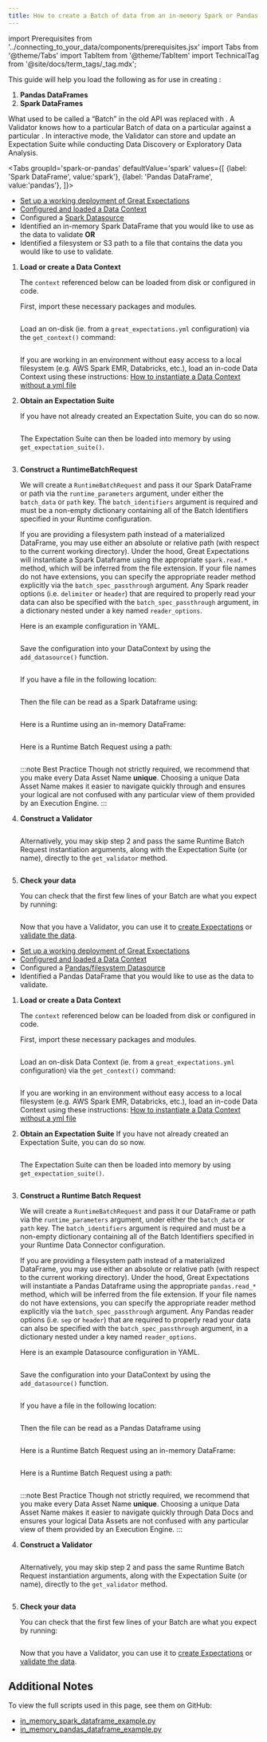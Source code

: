 ```yaml
---
title: How to create a Batch of data from an in-memory Spark or Pandas dataframe or path
---
```

import Prerequisites from '../connecting_to_your_data/components/prerequisites.jsx'
import Tabs from '@theme/Tabs'
import TabItem from '@theme/TabItem'
import TechnicalTag from '@site/docs/term_tags/_tag.mdx';

This guide will help you load the following as <TechnicalTag tag="batch" text="Batches" /> for use in creating <TechnicalTag tag="expectation" text="Expectations" />:
1. **Pandas DataFrames**
2. **Spark DataFrames**


What used to be called a “Batch” in the old API was replaced with <TechnicalTag tag="validator" text="Validator" />. A Validator knows how to <TechnicalTag tag="validation" text="Validate" /> a particular Batch of data on a particular <TechnicalTag tag="execution_engine" text="Execution Engine" /> against a particular <TechnicalTag tag="expectation_suite" text="Expectation Suite" />. In interactive mode, the Validator can store and update an Expectation Suite while conducting Data Discovery or Exploratory Data Analysis.

<Tabs
   groupId='spark-or-pandas'
   defaultValue='spark'
   values={[
   {label: 'Spark DataFrame', value:'spark'},
   {label: 'Pandas DataFrame', value:'pandas'},
   ]}>
     
<TabItem value='spark'>

<Prerequisites>

- [Set up a working deployment of Great Expectations](../../tutorials/getting_started/tutorial_overview.md)
- [Configured and loaded a Data Context](../../tutorials/getting_started/tutorial_setup.md)
- Configured a [Spark Datasource](../../guides/connecting_to_your_data/filesystem/spark.md)
- Identified an in-memory Spark DataFrame that you would like to use as the data to validate **OR**
- Identified a filesystem or S3 path to a file that contains the data you would like to use to validate.
  
</Prerequisites>

1. **Load or create a Data Context**

     The ``context`` referenced below can be loaded from disk or configured in code.

     First, import these necessary packages and modules.

     ```python file=../../../tests/integration/docusaurus/connecting_to_your_data/how_to_create_a_batch_of_data_from_an_in_memory_spark_dataframe.py#L2-L11
     ```

     Load an on-disk <TechnicalTag tag="data_context" text="Data Context" /> (ie. from a `great_expectations.yml` configuration) via the `get_context()` command:

     ```python file=../../../tests/integration/docusaurus/connecting_to_your_data/how_to_create_a_batch_of_data_from_an_in_memory_spark_dataframe.py#L14
     ```

    If you are working in an environment without easy access to a local filesystem (e.g. AWS Spark EMR, Databricks, etc.), load an in-code Data Context using these instructions: [How to instantiate a Data Context without a yml file](../../guides/setup/configuring_data_contexts/how_to_instantiate_a_data_context_without_a_yml_file.md)

2. **Obtain an Expectation Suite**
   
    If you have not already created an Expectation Suite, you can do so now.

     ```python file=../../../tests/integration/docusaurus/connecting_to_your_data/how_to_create_a_batch_of_data_from_an_in_memory_spark_dataframe.py#L24-L26
     ```

     The Expectation Suite can then be loaded into memory by using `get_expectation_suite()`.
   
     ```python file=../../../tests/integration/docusaurus/connecting_to_your_data/how_to_create_a_batch_of_data_from_an_in_memory_spark_dataframe.py#L29-L31
     ```

3. **Construct a RuntimeBatchRequest**

    We will create a ``RuntimeBatchRequest`` and pass it our Spark DataFrame or path via the ``runtime_parameters`` argument, under either the ``batch_data`` or ``path`` key. The ``batch_identifiers`` argument is required and must be a non-empty dictionary containing all of the Batch Identifiers specified in your Runtime <TechnicalTag tag="data_connector" text="Data Connector" /> configuration.
    
    If you are providing a filesystem path instead of a materialized DataFrame, you may use either an absolute or relative path (with respect to the current working directory). Under the hood, Great Expectations will instantiate a Spark Dataframe using the appropriate ``spark.read.*`` method, which will be inferred from the file extension. If your file names do not have extensions, you can specify the appropriate reader method explicitly via the ``batch_spec_passthrough`` argument. Any Spark reader options (i.e. ``delimiter`` or ``header``) that are required to properly read your data can also be specified with the ``batch_spec_passthrough`` argument, in a dictionary nested under a key named ``reader_options``.

    Here is an example <TechnicalTag tag="datasource" text="Datasource" /> configuration in YAML.
    ```python file=../../../tests/integration/docusaurus/connecting_to_your_data/how_to_create_a_batch_of_data_from_an_in_memory_spark_dataframe.py#L34-L47
    ```
   
    Save the configuration into your DataContext by using the `add_datasource()` function.
    ```python file=../../../tests/integration/docusaurus/connecting_to_your_data/how_to_create_a_batch_of_data_from_an_in_memory_spark_dataframe.py#L50
    ```
     
    If you have a file in the following location:
    ```python file=../../../tests/integration/docusaurus/connecting_to_your_data/how_to_create_a_batch_of_data_from_an_in_memory_spark_dataframe.py#L54
    ```

    Then the file can be read as a Spark Dataframe using:
    ```python file=../../../tests/integration/docusaurus/connecting_to_your_data/how_to_create_a_batch_of_data_from_an_in_memory_spark_dataframe.py#L61
    ```
   
    Here is a Runtime <TechnicalTag tag="batch_request" text="Batch Request" /> using an in-memory DataFrame:
    ```python file=../../../tests/integration/docusaurus/connecting_to_your_data/how_to_create_a_batch_of_data_from_an_in_memory_spark_dataframe.py#L64-L73
    ```

    Here is a Runtime Batch Request using a path:
    ```python file=../../../tests/integration/docusaurus/connecting_to_your_data/how_to_create_a_batch_of_data_from_an_in_memory_spark_dataframe.py#L83-L92
    ```

    :::note Best Practice
    Though not strictly required, we recommend that you make every Data Asset Name **unique**. Choosing a unique Data Asset Name makes it easier to navigate quickly through <TechnicalTag tag="data_docs" text="Data Docs" /> and ensures your logical <TechnicalTag tag="data_asset" text="Data Assets" /> are not confused with any particular view of them provided by an Execution Engine.
    :::

4. **Construct a Validator**

    ```python file=../../../tests/integration/docusaurus/connecting_to_your_data/how_to_create_a_batch_of_data_from_an_in_memory_spark_dataframe.py#L96-L100
    ```

    Alternatively, you may skip step 2 and pass the same Runtime Batch Request instantiation arguments, along with the Expectation Suite (or name), directly to the ``get_validator`` method.

    ```python file=../../../tests/integration/docusaurus/connecting_to_your_data/how_to_create_a_batch_of_data_from_an_in_memory_spark_dataframe.py#L106-L121
    ```

5. **Check your data**

    You can check that the first few lines of your Batch are what you expect by running:

    ```python file=../../../tests/integration/docusaurus/connecting_to_your_data/how_to_create_a_batch_of_data_from_an_in_memory_spark_dataframe.py#L124
    ```
   
    Now that you have a Validator, you can use it to [create Expectations](../expectations/create_expectations_overview.md) or [validate the data](../validation/validate_data_overview.md).


</TabItem>
<TabItem value='pandas'>

<Prerequisites>

- [Set up a working deployment of Great Expectations](../../tutorials/getting_started/tutorial_overview.md)
- [Configured and loaded a Data Context](../../tutorials/getting_started/tutorial_setup.md)
- Configured a [Pandas/filesystem Datasource](../../guides/connecting_to_your_data/filesystem/pandas.md)
- Identified a Pandas DataFrame that you would like to use as the data to validate.
  
</Prerequisites>

1. **Load or create a Data Context**

   The ``context`` referenced below can be loaded from disk or configured in code.
   
   First, import these necessary packages and modules.
   ```python file=../../../tests/integration/docusaurus/connecting_to_your_data/how_to_create_a_batch_of_data_from_an_in_memory_pandas_dataframe.py#L2-L10
   ```

   Load an on-disk Data Context (ie. from a `great_expectations.yml` configuration) via the `get_context()` command:
   
    ```python file=../../../tests/integration/docusaurus/connecting_to_your_data/how_to_create_a_batch_of_data_from_an_in_memory_pandas_dataframe.py#L14
    ```
   
    If you are working in an environment without easy access to a local filesystem (e.g. AWS Spark EMR, Databricks, etc.), load an in-code Data Context using these instructions: [How to instantiate a Data Context without a yml file](../../guides/setup/configuring_data_contexts/how_to_instantiate_a_data_context_without_a_yml_file.md)

2. **Obtain an Expectation Suite**
    If you have not already created an Expectation Suite, you can do so now.

    ```python file=../../../tests/integration/docusaurus/connecting_to_your_data/how_to_create_a_batch_of_data_from_an_in_memory_pandas_dataframe.py#L19-L21
    ```

     The Expectation Suite can then be loaded into memory by using `get_expectation_suite()`.

    ```python file=../../../tests/integration/docusaurus/connecting_to_your_data/how_to_create_a_batch_of_data_from_an_in_memory_pandas_dataframe.py#L24-L26
    ```

3. **Construct a Runtime Batch Request**

   We will create a ``RuntimeBatchRequest`` and pass it our DataFrame or path via the ``runtime_parameters`` argument, under either the ``batch_data`` or ``path`` key. The ``batch_identifiers`` argument is required and must be a non-empty dictionary containing all of the Batch Identifiers specified in your Runtime Data Connector configuration. 
   
   If you are providing a filesystem path instead of a materialized DataFrame, you may use either an absolute or relative path (with respect to the current working directory). Under the hood, Great Expectations will instantiate a Pandas Dataframe using the appropriate ``pandas.read_*`` method, which will be inferred from the file extension. If your file names do not have extensions, you can specify the appropriate reader method explicitly via the ``batch_spec_passthrough`` argument. Any Pandas reader options (i.e. ``sep`` or ``header``) that are required to properly read your data can also be specified with the ``batch_spec_passthrough`` argument, in a dictionary nested under a key named ``reader_options``.
   
   Here is an example Datasource configuration in YAML.
   ```python file=../../../tests/integration/docusaurus/connecting_to_your_data/how_to_create_a_batch_of_data_from_an_in_memory_pandas_dataframe.py#L30-L43
   ```
   
   Save the configuration into your DataContext by using the `add_datasource()` function.
   ```python file=../../../tests/integration/docusaurus/connecting_to_your_data/how_to_create_a_batch_of_data_from_an_in_memory_pandas_dataframe.py#L47
   ```
   
   If you have a file in the following location:
   ```python file=../../../tests/integration/docusaurus/connecting_to_your_data/how_to_create_a_batch_of_data_from_an_in_memory_pandas_dataframe.py#L52
   ```
   Then the file can be read as a Pandas Dataframe using
   ```python file=../../../tests/integration/docusaurus/connecting_to_your_data/how_to_create_a_batch_of_data_from_an_in_memory_pandas_dataframe.py#L59
   ```

    Here is a Runtime Batch Request using an in-memory DataFrame:
    ```python file=../../../tests/integration/docusaurus/connecting_to_your_data/how_to_create_a_batch_of_data_from_an_in_memory_pandas_dataframe.py#L62-L71
    ```

    Here is a Runtime Batch Request using a path:
    ```python file=../../../tests/integration/docusaurus/connecting_to_your_data/how_to_create_a_batch_of_data_from_an_in_memory_pandas_dataframe.py#L76-L89
    ```
   
   :::note Best Practice 
   Though not strictly required, we recommend that you make every Data Asset Name **unique**. Choosing a unique Data Asset Name makes it easier to navigate quickly through Data Docs and ensures your logical Data Assets are not confused with any particular view of them provided by an Execution Engine.
   :::

4. **Construct a Validator**

    ```python file=../../../tests/integration/docusaurus/connecting_to_your_data/how_to_create_a_batch_of_data_from_an_in_memory_pandas_dataframe.py#L94-L98
    ```
      Alternatively, you may skip step 2 and pass the same Runtime Batch Request instantiation arguments, along with the Expectation Suite (or name), directly to the ``get_validator`` method.

    ```python file=../../../tests/integration/docusaurus/connecting_to_your_data/how_to_create_a_batch_of_data_from_an_in_memory_pandas_dataframe.py#L104-L119
    ```

5. **Check your data**

    You can check that the first few lines of your Batch are what you expect by running:

    ```python file=../../../tests/integration/docusaurus/connecting_to_your_data/how_to_create_a_batch_of_data_from_an_in_memory_pandas_dataframe.py#L122
    ```

    Now that you have a Validator, you can use it to [create Expectations](../expectations/create_expectations_overview.md) or [validate the data](../validation/validate_data_overview.md).


</TabItem>

</Tabs>


## Additional Notes

To view the full scripts used in this page, see them on GitHub:

- [in_memory_spark_dataframe_example.py](https://github.com/great-expectations/great_expectations/blob/develop/tests/integration/docusaurus/connecting_to_your_data/how_to_create_a_batch_of_data_from_an_in_memory_spark_dataframe.py)
- [in_memory_pandas_dataframe_example.py](https://github.com/great-expectations/great_expectations/blob/develop/tests/integration/docusaurus/connecting_to_your_data/how_to_create_a_batch_of_data_from_an_in_memory_pandas_dataframe.py)
